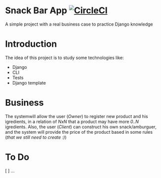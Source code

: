 # Snack Bar App [![CircleCI](https://circleci.com/gh/fabinhojorge/snackbarapp.svg?style=svg)](https://circleci.com/gh/fabinhojorge/snackbarapp)
A simple project with a real business case to practice Django knowledge 


# Introduction
The idea of this project is to study some technologies like:
* Django
* CLI
* Tests
* Django template

# Business
The systemwill allow the user (_Owner_) to register new product and his igredients, in a relation of _NxN_ that a product may have more _0..N_ igredients.
Also, the user (_Client_) can construct his own snack/amburguer, and the system will provide the price of the product based in some rules (_that we still need to create :)_)


# To Do
[ ] ...

